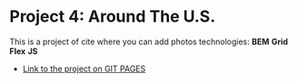 ﻿# Project 4: Around The U.S.




This is a project of cite where you can add photos
technologies:
**BEM**
**Grid**
**Flex**
**JS**



* [Link to the project on GIT PAGES](https://rachel-levin.github.io/web_project_4/)